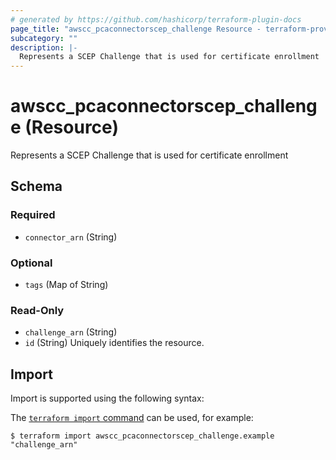 ```yaml
---
# generated by https://github.com/hashicorp/terraform-plugin-docs
page_title: "awscc_pcaconnectorscep_challenge Resource - terraform-provider-awscc"
subcategory: ""
description: |-
  Represents a SCEP Challenge that is used for certificate enrollment
---
```


# awscc_pcaconnectorscep_challenge (Resource)

Represents a SCEP Challenge that is used for certificate enrollment



<!-- schema generated by tfplugindocs -->
## Schema

### Required

- `connector_arn` (String)

### Optional

- `tags` (Map of String)

### Read-Only

- `challenge_arn` (String)
- `id` (String) Uniquely identifies the resource.

## Import

Import is supported using the following syntax:

The [`terraform import` command](https://developer.hashicorp.com/terraform/cli/commands/import) can be used, for example:

```shell
$ terraform import awscc_pcaconnectorscep_challenge.example "challenge_arn"
```

